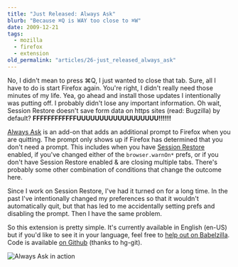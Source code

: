 ```yaml
---
title: "Just Released: Always Ask"
blurb: "Because ⌘Q is WAY too close to ⌘W"
date: 2009-12-21
tags:
  - mozilla
  - firefox
  - extension
old_permalink: "articles/26-just_released_always_ask"
---
```


No, I didn't mean to press ⌘Q, I just wanted to close that tab. Sure, all I have to do is start Firefox again. You're right, I didn't really need those minutes of my life. Yea, go ahead and install those updates I intentionally was putting off. I probably didn't lose any important information. Oh wait, Session Restore doesn't save form data on https sites (read: Bugzilla) by default? **FFFFFFFFFFFFUUUUUUUUUUUUUUUUUU!!!!!!**

[Always Ask](https://addons.mozilla.org/en-US/firefox/addon/55824/) is an add-on that adds an additional prompt to Firefox when you are quitting. The prompt only shows up if Firefox has determined that you don't need a prompt. This includes when you have [Session Restore](http://support.mozilla.com/en-US/kb/Session+Restore) enabled, if you've changed either of the `browser.warnOn*` prefs, or if you don't have Session Restore enabled & are closing multiple tabs. There's probably some other combination of conditions that change the outcome here.

Since I work on Session Restore, I've had it turned on for a long time. In the past I've intentionally changed my preferences so that it wouldn't automatically quit, but that has led to me accidentally setting prefs and disabling the prompt. Then I have the same problem.

So this extension is pretty simple. It's currently available in English (en-US) but if you'd like to see it in your language, feel free to [help out on Babelzilla](http://www.babelzilla.org/index.php?option=com_wts&extension=5271). Code is available [on Github](http://github.com/zpao/alwaysAsk) (thanks to hg-git).

![Always Ask in action](https://farm3.static.flickr.com/2682/4203971167_45d442d2eb.jpg)
